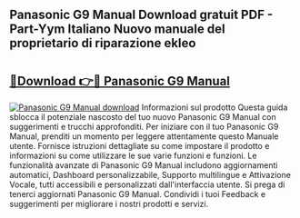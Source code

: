 ## Panasonic G9 Manual Download gratuit PDF - Part-Yym Italiano Nuovo manuale del proprietario di riparazione ekIeo

# <h2><a href="http://df9lkug.blite.top/?on=Panasonic+G9+Manual">🔗Download 👉🔴 Panasonic G9 Manual</a></h2>

[![Panasonic G9 Manual download](https://i.imgur.com/lujVjoI.png)](http://df9lkug.blite.top/?on=Panasonic+G9+Manual)
Informazioni sul prodotto Questa guida sblocca il potenziale nascosto del tuo nuovo Panasonic G9 Manual con suggerimenti e trucchi approfonditi. Per iniziare con il tuo Panasonic G9 Manual, prenditi un momento per leggere attentamente questo Manuale utente. Fornisce istruzioni dettagliate su come impostare il prodotto e informazioni su come utilizzare le sue varie funzioni e funzioni. Le funzionalità avanzate di Panasonic G9 Manual includono aggiornamenti automatici, Dashboard personalizzabile, Supporto multilingue e Attivazione Vocale, tutti accessibili e personalizzati dall'interfaccia utente. Si prega di tenerci aggiornati Panasonic G9 Manual. Condividi i tuoi Feedback e suggerimenti per migliorare i nostri prodotti e servizi.

